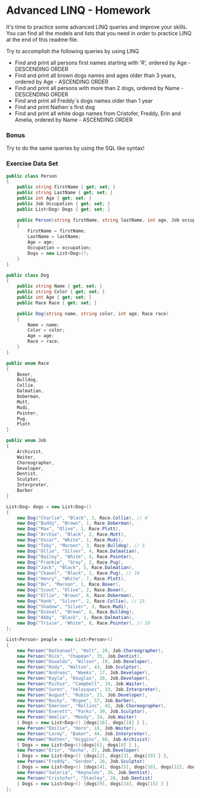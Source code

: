 # Advanced LINQ - Homework
It's time to practice some advanced LINQ queries and improve your skills. You can find all the models and lists that you need in order to practice LINQ at the end of this readme file. 

Try to accomplish the following queries by using LINQ  
* Find and print all persons first names starting with 'R', ordered by Age - DESCENDING ORDER  
* Find and print all brown dogs names and ages older than 3 years, ordered by Age - ASCENDING ORDER  
* Find and print all persons with more than 2 dogs, ordered by Name - DESCENDING ORDER  
* Find and print all Freddy`s dogs names older than 1 year  
* Find and print Nathen`s first dog  
* Find and print all white dogs names from Cristofer, Freddy, Erin and Amelia, ordered by Name - ASCENDING ORDER  

### **Bonus**
Try to do the same queries by using the SQL like syntax!  

### Exercise Data Set

```csharp
public class Person
{
	public string FirstName { get; set; }
	public string LastName { get; set; }
	public int Age { get; set; }
	public Job Occupation { get; set; }
	public List<Dog> Dogs { get; set; }

	public Person(string firstName, string lastName, int age, Job occupation)
	{
		FirstName = firstName;
		LastName = lastName;
		Age = age;
		Occupation = occupation;
		Dogs = new List<Dog>();
	}
}

public class Dog
{
	public string Name { get; set; }
	public string Color { get; set; }
	public int Age { get; set; }
	public Race Race { get; set; }

	public Dog(string name, string color, int age, Race race)
	{
		Name = name;
		Color = color;
		Age = age;
		Race = race;
	}
}

public enum Race
{
	Boxer,
	Bulldog,
	Collie,
	Dalmatian,
	Doberman,
	Mutt,
	Mudi,
	Pointer,
	Pug,
	Plott
}

public enum Job
{
	Archivist,
	Waiter,
	Choreographer,
	Developer,
	Dentist,
	Sculptor,
	Interpreter,
	Barber
}
```

```csharp
List<Dog> dogs = new List<Dog>()
{
	new Dog("Charlie", "Black", 3, Race.Collie), // 0
	new Dog("Buddy", "Brown", 1, Race.Doberman),
	new Dog("Max", "Olive", 1, Race.Plott),
	new Dog("Archie", "Black", 2, Race.Mutt),
	new Dog("Oscar", "White", 1, Race.Mudi),
	new Dog("Toby", "Maroon", 3, Race.Bulldog), // 5
	new Dog("Ollie", "Silver", 4, Race.Dalmatian),
	new Dog("Bailey", "White", 4, Race.Pointer),
	new Dog("Frankie", "Gray", 2, Race.Pug),
	new Dog("Jack", "Black", 5, Race.Dalmatian),
	new Dog("Chanel", "Black", 1, Race.Pug), // 10
	new Dog("Henry", "White", 7, Race.Plott),
	new Dog("Bo", "Maroon", 1, Race.Boxer),
	new Dog("Scout", "Olive", 2, Race.Boxer),
	new Dog("Ellie", "Brown", 6, Race.Doberman),
	new Dog("Hank", "Silver", 2, Race.Collie), // 15
	new Dog("Shadow", "Silver", 3, Race.Mudi),
	new Dog("Diesel", "Brown", 4, Race.Bulldog),
	new Dog("Abby", "Black", 1, Race.Dalmatian),
	new Dog("Trixie", "White", 8, Race.Pointer), // 19
};

List<Person> people = new List<Person>()
{
	new Person("Nathanael", "Holt", 20, Job.Choreographer),
	new Person("Rick", "Chapman", 35, Job.Dentist),
	new Person("Oswaldo", "Wilson", 19, Job.Developer),
	new Person("Kody", "Walton", 43, Job.Sculptor),
	new Person("Andreas", "Weeks", 17, Job.Developer),
	new Person("Kayla", "Douglas", 28, Job.Developer),
	new Person("Richie", "Campbell", 19, Job.Waiter),
	new Person("Soren", "Velasquez", 33, Job.Interpreter),
	new Person("August", "Rubio", 21, Job.Developer),
	new Person("Rocky", "Mcgee", 57, Job.Barber),
	new Person("Emerson", "Rollins", 42, Job.Choreographer),
	new Person("Everett", "Parks", 39, Job.Sculptor),
	new Person("Amelia", "Moody", 24, Job.Waiter)
	{ Dogs = new List<Dog>() {dogs[16], dogs[18] } },
	new Person("Emilie", "Horn", 16, Job.Waiter),
	new Person("Leroy", "Baker", 44, Job.Interpreter),
	new Person("Nathen", "Higgins", 60, Job.Archivist)
	{ Dogs = new List<Dog>(){dogs[6], dogs[0] } },
	new Person("Erin", "Rocha", 37, Job.Developer)
	{ Dogs = new List<Dog>() {dogs[2], dogs[3], dogs[19] } },
	new Person("Freddy", "Gordon", 26, Job.Sculptor)
	{ Dogs = new List<Dog>() {dogs[4], dogs[5], dogs[10], dogs[12], dogs[13] } },
	new Person("Valeria", "Reynolds", 26, Job.Dentist),
	new Person("Cristofer", "Stanley", 28, Job.Dentist)
	{ Dogs = new List<Dog>() {dogs[9], dogs[14], dogs[15] } }
};
```
